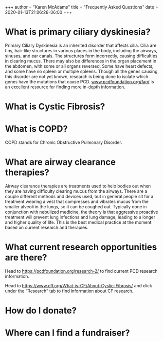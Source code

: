 +++
author = "Karen McAdams"
title = "Frequently Asked Questions"
date = 2020-01-13T21:06:28-06:00
+++


# What is primary ciliary dyskinesia? 

Primary Ciliary Dyskinesia is an inherited disorder that affects cilia. Cilia are tiny, hair-like structures in various places in the body, including the airways, sinuses, and ear canals. The structures form incorrectly, causing difficulties in clearing mucus. There may also be differences in the organ placement in the abdomen, with some or all organs reversed. Some have heart defects, and some have no spleen or multiple spleens. Though all the genes causing this disorder are not yet known, research is being done to isolate which genes have the mutations that cause PCD. www.pcdfoundation.org/faq/ is an excellent resource for finding more in-depth information.

# What is Cystic Fibrosis?
 

# What is COPD?

COPD stands for Chronic Obstructive Pulmonary Disorder. 

# What are airway clearance therapies?

Airway clearance therapies are treatments used to help bodies out when they are having difficulty clearing mucus from the airways. There are a couple different methods and devices used, but in general people sit for a treatment wearing a vest that compresses and vibrates mucus from the smaller alveoli in the lungs, so it can be coughed out. Typically done in conjunction with nebulized medicine, the theory is that aggressive proactive treatment will prevent lung infections and lung damage, leading to a longer and higher quality of life. This is the best medical practice at the moment based on current research and therapies.

# What current research opportunities are there?

Head to https://pcdfoundation.org/research-2/ to find current PCD research information.

Head to https://www.cff.org/What-is-CF/About-Cystic-Fibrosis/ and click under the “Research” tab to find information about CF research.

# How do I donate?

# Where can I find a fundraiser?
